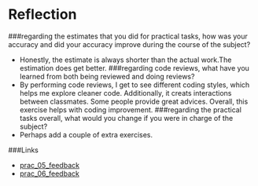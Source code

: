 # Reflection

###regarding the estimates that you did for practical tasks, how was your accuracy and did your accuracy improve during
the course of the subject?

- Honestly, the estimate is always shorter than the actual work.The estimation does get better.
  ###regarding code reviews, what have you learned from both being reviewed and doing reviews?
- By performing code reviews, I get to see different coding styles, which helps me explore cleaner code. Additionally,
  it creats interactions between classmates. Some people provide great advices. Overall, this exercise helps with coding
  improvement.
  ###regarding the practical tasks overall, what would you change if you were in charge of the subject?
- Perhaps add a couple of extra exercises.

###Links

- [prac_05_feedback](https://github.com/ThomasMehes/cp1404practicals/pull/2)
- [prac_06_feedback](https://github.com/sachhm/cp1404practicals/pull/4)